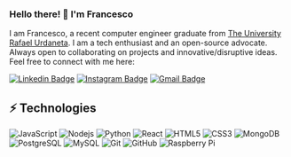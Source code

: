 ### Hello there! 👋 I'm Francesco

I am Francesco, a recent computer engineer graduate from [The University Rafael Urdaneta](https://https://uru.edu/). I am a tech enthusiast and an open-source advocate. Always open to collaborating on projects and innovative/disruptive ideas. Feel free to connect with me here:

[![Linkedin Badge](https://img.shields.io/badge/-francescorjm-blue?style=flat-square&logo=Linkedin&logoColor=white&link=https://www.linkedin.com/in/francescorjm/)](https://www.linkedin.com/in/francescorjm/)
[![Instagram Badge](https://img.shields.io/badge/-francescorjm-purple?style=flat-square&logo=instagram&logoColor=white&link=https://instagram.com/francescorjm/)](https://instagram.com/francescorjm)
[![Gmail Badge](https://img.shields.io/badge/-francescorjm@gmail.com-c14438?style=flat-square&logo=Gmail&logoColor=white&link=mailto:francescorjm@gmail.com)](mailto:francescorjm@gmail.com)

## ⚡ Technologies

![JavaScript](https://img.shields.io/badge/-JavaScript-black?style=flat-square&logo=javascript)
![Nodejs](https://img.shields.io/badge/-Nodejs-black?style=flat-square&logo=Node.js)
![Python](https://img.shields.io/badge/-Python-black?style=flat-square&logo=Python)
![React](https://img.shields.io/badge/-React-black?style=flat-square&logo=react)
![HTML5](https://img.shields.io/badge/-HTML5-E34F26?style=flat-square&logo=html5&logoColor=white)
![CSS3](https://img.shields.io/badge/-CSS3-1572B6?style=flat-square&logo=css3)
![MongoDB](https://img.shields.io/badge/-MongoDB-black?style=flat-square&logo=mongodb)
![PostgreSQL](https://img.shields.io/badge/-PostgreSQL-336791?style=flat-square&logo=postgresql)
![MySQL](https://img.shields.io/badge/-MySQL-black?style=flat-square&logo=mysql)
![Git](https://img.shields.io/badge/-Git-black?style=flat-square&logo=git)
![GitHub](https://img.shields.io/badge/-GitHub-181717?style=flat-square&logo=github)
![Raspberry Pi](https://img.shields.io/badge/-Raspberry%20Pi-C51A4A?style=flat-square&logo=Raspberry-Pi)
